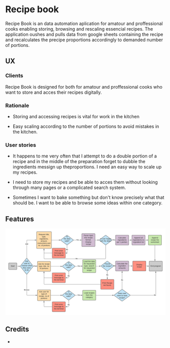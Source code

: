 # Recipe book

Recipe Book is an data automation aplication for amatour and proffessional cooks enabling storing, browsing and rescaling essencial recipes. The application oushes and pulls data from google sheets containing the recipe and recalculates the precipe proportions accordingly to demanded number of portions.

## UX

### Clients

Recipe Book is designed for both for amatour and proffessional cooks who want to store and acces their recipes digitally.

###  Rationale

* Storing and accessing recipes is vital for work in the kitchen

* Easy scaling according to the number of portions to avoid mistakes in the kitchen.

### User stories

* It happens to me very often that I attempt to do a double portion of a recipe and in the middle of the preparation forget to dubble the ingredients messign up theproportions. I need an easy way to scale up my recipes.

* I need to store my recipes and be able to acces them without looking through many pages or a complicated search system.

* Sometimes I want to bake something but don't know precisely what that should be. I want to be able to browse some ideas within one category. 

## Features

![Flowchart](images/RecipeBook.png)


## Credits 

* 


